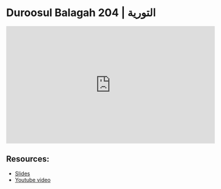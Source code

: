 # Duroosul Balagah 204 | التورية
                
<iframe width="560" height="315" src="https://www.youtube-nocookie.com/embed/mLaS7a5ttLc?start=0" frameborder="0" allow="accelerometer; autoplay; encrypted-media; gyroscope; picture-in-picture" allowfullscreen="allowfullscreen">
</iframe><BR>

## Resources:
- [Slides](https://github.com/arshare/resources_balagha_pdfs)
- [Youtube video](https://www.youtube.com/watch?v=mLaS7a5ttLc&list=PLzn0qdi6JpdvvXVuJ7kIusNquSxeyKJvc)

